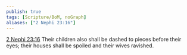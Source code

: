 ```yaml
---
publish: true
tags: [Scripture/BoM, noGraph]
aliases: ["2 Nephi 23:16"]
---
```

[2 Nephi 23:16](https://churchofjesuschrist.org/study/scriptures/bofm/2-ne/23?lang=eng&id=p16#p16) Their children also shall be dashed to pieces before their eyes; their houses shall be spoiled and their wives ravished.

